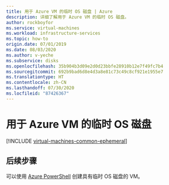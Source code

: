 ```yaml
---
title: 用于 Azure VM 的临时 OS 磁盘 | Azure
description: 详细了解用于 Azure VM 的临时 OS 磁盘。
author: rockboyfor
ms.service: virtual-machines
ms.workload: infrastructure-services
ms.topic: how-to
origin.date: 07/01/2019
ms.date: 08/03/2020
ms.author: v-yeche
ms.subservice: disks
ms.openlocfilehash: 35b904b3d09e2d0d23bbfe28910b12e7f49fc7b4
ms.sourcegitcommit: 692b9bad6d8e4d3a8e81c73c49c8cf921e1955e7
ms.translationtype: HT
ms.contentlocale: zh-CN
ms.lasthandoff: 07/30/2020
ms.locfileid: "87426367"
---
```

# <a name="ephemeral-os-disks-for-azure-vms"></a>用于 Azure VM 的临时 OS 磁盘

[!INCLUDE [virtual-machines-common-ephemeral](../../../includes/virtual-machines-common-ephemeral.md)]

## <a name="next-steps"></a>后续步骤
可以使用 [Azure PowerShell](https://docs.microsoft.com/powershell/module/az.compute/new-azvm) 创建具有临时 OS 磁盘的 VM。

<!-- Update_Description: update meta properties, wording update, update link -->